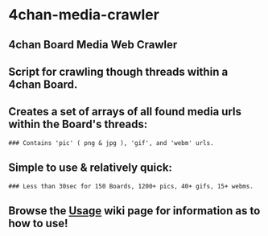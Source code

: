 # 4chan-media-crawler
## 4chan Board Media Web Crawler

## Script for crawling though threads within a 4chan Board.

## Creates a set of arrays of all found media urls within the Board's threads:
    ### Contains 'pic' ( png & jpg ), 'gif', and 'webm' urls.

## Simple to use & relatively quick:
    ### Less than 30sec for 150 Boards, 1200+ pics, 40+ gifs, 15+ webms.

## Browse the [Usage](https://github.com/Sir-Kam/4chan-media-crawler/wiki/Usage#welcome-to-the-4chan-media-crawler-wiki) wiki page for information as to how to use!
